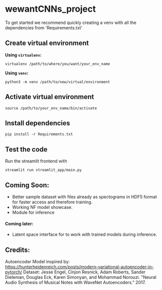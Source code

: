 # wewantCNNs_project
To get started we recommend quickly creating a venv with all the dependencies from 'Requirements.txt'
## Create virtual environment
**Using `virtualenv`:**
```
virtualenv /path/to/where/you/want/your_env_name
```
**Using `venv`:**
```
python3 -m venv /path/to/new/virtual/environment
```

## Activate virtual environment

```
source /path/to/your_env_name/bin/activate
```

## Install dependencies

```
pip install -r Requirements.txt
```

## Test the code

Run the streamlit frontend with 

```
streamlit run streamlit_app/main.py
```

## Coming Soon:

 - Better sample dataset with files already as spectograms in HDF5 format for faster access and therefore training.
 - Working NF model showcase.
 - Module for inference 
#### Coming later:

- Latent space interface for to work with trained models during inference.

## Credits:

Autoencoder Model inspired by: https://hunterheidenreich.com/posts/modern-variational-autoencoder-in-pytorch/
Dataset:  Jesse Engel, Cinjon Resnick, Adam Roberts, Sander Dieleman, Douglas Eck,
Karen Simonyan, and Mohammad Norouzi. "Neural Audio Synthesis of Musical Notes
with WaveNet Autoencoders." 2017.
